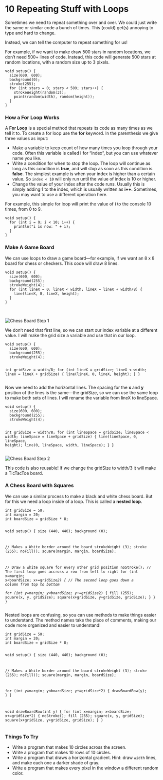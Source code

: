 <!DOCTYPE html>
<html>

<head>
  <meta charset="utf-8">
  <meta name="viewport" content="width=device-width, initial-scale=1.0">
  <title>10 Repeating Stuff with Loops</title>
  <link rel="stylesheet" href="https://stackedit.io/style.css" />
</head>

<body class="stackedit">
  <div class="stackedit__html"><h1 id="repeating-stuff-with-loops">10 Repeating Stuff with Loops</h1>
<p>Sometimes we need to repeat something over and over. We could just write the same or similar code a bunch of times. This (could) get(s) annoying to type and hard to change.</p>
<p>Instead, we can tell the computer to repeat something for us!</p>
<p>For example, if we want to make draw 500 stars in random locations, we don’t need 500+ lines of code. Instead, this code will generate 500 stars at random locations, with a random size up to 3 pixels.</p>
<pre><code>void setup() {
  size(600, 600);
  background(0);
  stroke(255);
  for (int stars = 0; stars &lt; 500; stars++) {
    strokeWeight(random(3));
    point(random(width), random(height));
  }
}
</code></pre>
<h3 id="how-a-for-loop-works">How a For Loop Works</h3>
<p>A <strong>For Loop</strong> is a special method that repeats its code as many times as we tell it to. To create a for loop use the <strong>for</strong> keyword. In the parenthesis we give three values as input:</p>
<ul>
<li>Make a variable to keep count of how many times you loop through your code. Often this variable is called <strong>i</strong> for “index”, but you can use whatever name you like.</li>
<li>Write a condition for when to stop the loop. The loop will continue as long as this condition is <strong>true</strong>, and will stop as soon as this condition is <strong>false</strong>. The simplest example is when your index is higher than a certain value. So <code>index &lt; 10</code> will only run until the value of index is 10 or higher.</li>
<li>Change the value of your index after the code runs. Usually this is simply adding 1 to the index, which is usually written as <strong>i++</strong>. Sometimes, you may want to use a different operation here.</li>
</ul>
<p>For example, this simple for loop will print the value of <strong>i</strong> to the console 10 times, from 0 to 9.</p>
<pre><code>void setup() {
  for (int i = 0; i &lt; 10; i++) {
    println("i is now: " + i);
  }
}
</code></pre>
<h3 id="make-a-game-board">Make A Game Board</h3>
<p>We can use loops to draw a game board—for example, if we want an 8 x 8 board for chess or checkers. This code will draw 8 lines.</p>
<pre><code>void setup() {
  size(600, 600);
  background(255);
  strokeWeight(4);
  for (int lineX = 0; lineX &lt; width; lineX = lineX + width/8) {
    line(lineX, 0, lineX, height);
  }
}
</code></pre>
<br>
<p><img src="https://lh3.googleusercontent.com/861STk3IU6aaaXzmwAl_S39uo5CrG-d02WoEtAMw2haeOHu9prJx2fBQW1P0qwCEbmSEKyuTn2s" alt="Chess Board Step 1" title="Chess Board Step 1"></p>
<p>We don’t need that first line, so we can start our index variable at a different value. I will make the grid size a variable and use that in our loop.</p>
<pre><code>void setup() {
  size(600, 600);
  background(255);
  strokeWeight(4);
  
  int gridSize = width/8;
  for (int lineX = gridSize; lineX &lt; width; lineX = lineX + gridSize) {
    line(lineX, 0, lineX, height);
  }
}
</code></pre>
<p>Now we need to add the horizontal lines. The spacing for the <strong>x</strong> and <strong>y</strong> position of the lines is the same—the gridSize, so we can use the same loop to make both sets of lines. I will rename the variable from lineX to lineSpace.</p>
<pre><code>void setup() {
  size(600, 600);
  background(255);
  strokeWeight(4);
  
  int gridSize = width/8;
  for (int lineSpace = gridSize; lineSpace &lt; width; lineSpace = lineSpace + gridSize) {
    line(lineSpace, 0, lineSpace, height);
    line(0, lineSpace, width, lineSpace);
  }
}
</code></pre>
<p><img src="https://lh3.googleusercontent.com/twcNaqjsj2Z5Bro5AGcKe-XVN5I6eYhN_eaJr1b3cTJyQBQ7LdOSINPsd8IYRLcYV3__1W3jMOw" alt="Chess Board Step 2" title="Chess Board Step 2"></p>
<p>This code is also reusable! If we change the gridSize to width/3 it will make a TicTacToe board.</p>
<h3 id="a-chess-board-with-squares">A Chess Board with Squares</h3>
<p>We can use a similar process to make a black and white chess board. But for this we need a loop inside of a loop. This is called a <strong>nested loop</strong>.</p>
<pre><code>int gridSize = 50;
int margin = 20;
int boardSize = gridSize * 8;

void setup() {
  size (440, 440);
  background (0);
  
  // Makes a White border around the board
  strokeWeight (3);
  stroke (255);
  noFill();
  square(margin, margin, boardSize);
  
  // Draw a white square for every other grid position
  noStroke();
  // The first loop goes accross a row from left to right
  for (int x=margin; x&lt;boardSize; x+=gridSize*2) {
  // The second loop goes down a column from top to bottom  
    for (int y=margin; y&lt;boardSize; y+=gridSize*2) {
      fill (255);
      square(x, y, gridSize);
      square(x+gridSize, y+gridSize, gridSize);
    }
  }
}
</code></pre>
<p>Nested loops are confusing, so you can use methods to make things easier to understand. The method names take the place of comments, making our code more organized and easier to understand!</p>
<pre><code>int gridSize = 50;
int margin = 20;
int boardSize = gridSize * 8;

void setup() {
  size (440, 440);
  background (0);
  
  // Makes a White border around the board
  strokeWeight (3);
  stroke (255);
  noFill();
  square(margin, margin, boardSize);
 
  for (int y=margin; y&lt;boardSize; y+=gridSize*2) {
    drawBoardRow(y);
  }
}

void drawBoardRow(int y) {
  for (int x=margin; x&lt;boardSize; x+=gridSize*2) {
    noStroke();
    fill (255);
    square(x, y, gridSize);
    square(x+gridSize, y+gridSize, gridSize);
  }
}
</code></pre>
<h3 id="things-to-try">Things To Try</h3>
<ul>
<li>Write a program that makes 10 circles across the screen.</li>
<li>Write a program that makes 10 rows of 10 circles.</li>
<li>Write a program that draws a horizontal gradient. Hint: draw  <code>width</code>  lines, and make each one a darker shade of gray.</li>
<li>Write a program that makes every pixel in the window a different random color.</li>
</ul>
</div>
</body>

</html>
